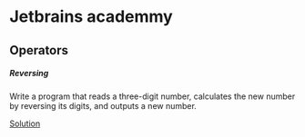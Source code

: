 # Jetbrains academmy

## Operators 

##### Reversing

Write a program that reads a three-digit number, calculates the new number by reversing its digits, and outputs a new number.

[Solution](fr/myt/learn/operator/Reversing.java)